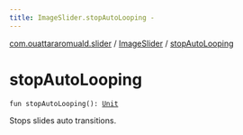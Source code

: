 ```yaml
---
title: ImageSlider.stopAutoLooping - 
---
```


[com.ouattararomuald.slider](../index.html) / [ImageSlider](index.html) / [stopAutoLooping](./stop-auto-looping.html)

# stopAutoLooping

`fun stopAutoLooping(): `[`Unit`](https://kotlinlang.org/api/latest/jvm/stdlib/kotlin/-unit/index.html)

Stops slides auto transitions.


